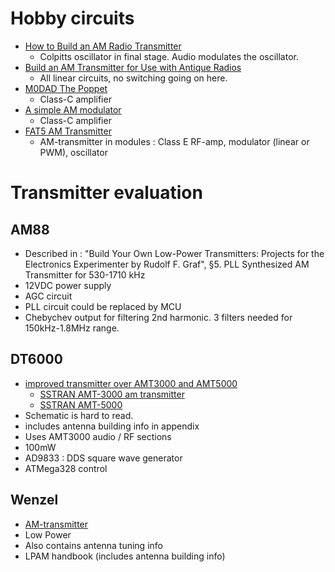 # Hobby circuits
* [How to Build an AM Radio Transmitter](https://www.circuitbasics.com/amplitude-modulated-transmitters/)
  * Colpitts oscillator in final stage.  Audio modulates the oscillator.
* [Build an AM Transmitter for Use with Antique Radios](https://www.nutsvolts.com/magazine/article/build-an-am-transmitter-for-use-with-antique-radios)
  * All linear circuits, no switching going on here.
* [M0DAD The Poppet](http://www.geocities.ws/raiu_harrison/mwa/tech/circuits/poppet.html)
  * Class-C amplifier
* [A simple AM modulator](https://www.giangrandi.org/electronics/am-mod/am-mod.shtml)
  * Class-C amplifier
* [FAT5 AM Transmitter](https://www.s9plus.com/index.html)
  * AM-transmitter in modules : Class E RF-amp, modulator (linear or PWM), oscillator

# Transmitter evaluation
## AM88
* Described in : "Build Your Own Low-Power Transmitters: Projects for the Electronics Experimenter by Rudolf F. Graf", §5. PLL Synthesized AM Transmitter for 530-1710 kHz
* 12VDC power supply
* AGC circuit
* PLL circuit could be replaced by MCU
* Chebychev output for filtering 2nd harmonic.  3 filters needed for 150kHz-1.8MHz range.

## DT6000
* [improved transmitter over AMT3000 and AMT5000](https://github.com/TransmitterPlans/DT6000-Transmitter-Files-)
  * [SSTRAN AMT-3000 am transmitter](http://www.radiomanual.info/schemi/Surplus_Radioamateur/SStran_AMT-3000_user.pdf)
  * [SSTRAN AMT-5000 ](https://github.com/TransmitterPlans/DT6000-Transmitter-Files-/blob/main/340473333-AMT5000Manual-R1-20110918-1106PM.pdf)
* Schematic is hard to read.
* includes antenna building info in appendix
* Uses AMT3000 audio / RF sections 
* 100mW
* AD9833 : DDS square wave generator
* ATMega328 control

## Wenzel
* [AM-transmitter](https://techlib.com/electronics/amxmit.htm)
* Low Power
* Also contains antenna tuning info
* LPAM handbook (includes antenna building info)